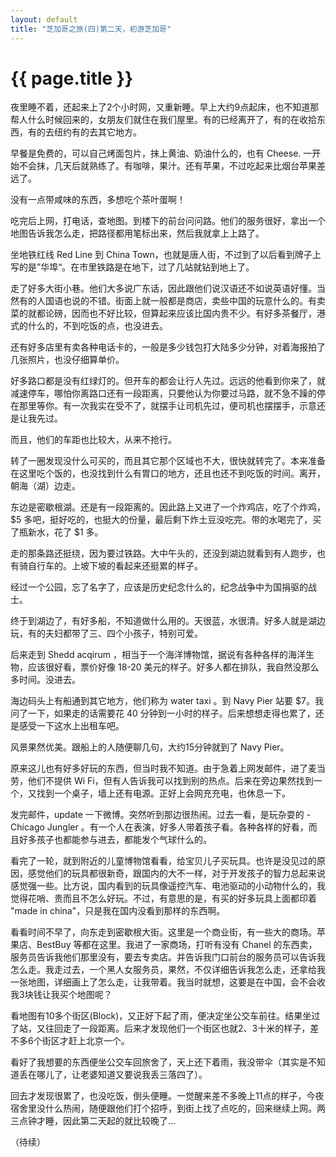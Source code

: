 ```yaml
---
layout: default
title: "芝加哥之旅(四)第二天，初游芝加哥"
---
```


# {{ page.title }}

夜里睡不着，还起来上了2个小时网，又重新睡。早上大约9点起床，也不知道那帮人什么时候回来的，女朋友们就住在我们屋里。有的已经离开了，有的在收拾东西，有的去纽约有的去其它地方。

早餐是免费的，可以自己烤面包片，抹上黄油、奶油什么的，也有 Cheese. 一开始不会抹，几天后就熟练了。有咖啡，果汁。还有苹果，不过吃起来比烟台苹果差远了。

没有一点带咸味的东西，多想吃个茶叶蛋啊！

吃完后上网，打电话，查地图。到楼下的前台问问路。他们的服务很好，拿出一个地图告诉我怎么走，把路径都用笔标出来，然后我就拿上上路了。

坐地铁红线 Red Line 到 China Town，也就是唐人街，不过到了以后看到牌子上写的是”华埠“。在市里铁路是在地下，过了几站就钻到地上了。

走了好多大街小巷。他们大多说广东话，因此跟他们说汉语还不如说英语好懂。当然有的人国语也说的不错。街面上就一般都是商店，卖些中国的玩意什么的。有卖菜的就都论磅，因而也不好比较，但算起来应该比国内贵不少。有好多茶餐厅，港式的什么的，不到吃饭的点，也没进去。

还有好多店里有卖各种电话卡的，一般是多少钱包打大陆多少分钟，对着海报拍了几张照片，也没仔细算单价。

好多路口都是没有红绿灯的。但开车的都会让行人先过。远远的他看到你来了，就减速停车，哪怕你离路口还有一段距离，只要他认为你要过马路，就不急不躁的停在那里等你。有一次我实在受不了，就摆手让司机先过，便司机也摆摆手，示意还是让我先过。

而且，他们的车距也比较大，从来不抢行。

转了一圈发现没什么可买的，而且其它那个区域也不大，很快就转完了。本来准备在这里吃个饭的，也没找到什么有胃口的地方，还且也还不到吃饭的时间。离开，朝海（湖）边走。

东边是密歇根湖。还是有一段距离的。因此路上又进了一个炸鸡店，吃了个炸鸡，$5 多吧，挺好吃的，也挺大的份量，最后剩下炸土豆没吃完。带的水喝完了，买了瓶新水，花了 $1 多。

走的那条路还挺绕，因为要过铁路。大中午头的，还没到湖边就看到有人跑步，也有骑自行车的。上坡下坡的看起来还挺累的样子。

经过一个公园，忘了名字了，应该是历史纪念什么的，纪念战争中为国捐驱的战士。

终于到湖边了，有好多船，不知道做什么用的。天很蓝，水很清。好多人就是湖边玩，有的夫妇都带了三、四个小孩子，特别可爱。

后来走到 Shedd acqirum ，相当于一个海洋博物馆，据说有各种各样的海洋生物，应该很好看，票价好像 18-20 美元的样子。好多人都在排队，我自然没那么多时间。没进去。

海边码头上有船通到其它地方，他们称为 water taxi 。到  Navy Pier 站要 $7。我问了一下，如果走的话需要花 40 分钟到一小时的样子。后来想想走得也累了，还是感受一下这水上出租车吧。

风景果然优美。跟船上的人随便聊几句，大约15分钟就到了 Navy Pier。

原来这儿也有好多好玩的东西，但当时我不知道。由于急着上网发邮件，进了麦当劳，他们不提供 Wi Fi，但有人告诉我可以找到别的热点。后来在旁边果然找到一个，又找到一个桌子，墙上还有电源。正好上会网充充电，也休息一下。

发完邮件，update 一下微博。突然听到那边很热闹。过去一看，是玩杂耍的 - Chicago Jungler 。有一个人在表演，好多人带着孩子看。各种各样的好看，而且好多孩子也都能参与进去，都能发个气球什么的。

看完了一轮，就到附近的儿童博物馆看看，给宝贝儿子买玩具。也许是没见过的原因，感觉他们的玩具都很新奇，跟国内的大不一样，对于开发孩子的智力总起来说感觉强一些。比方说，国内看到的玩具像遥控汽车、电池驱动的小动物什么的，我觉得花哨、贵而且不怎么好玩。不过，有意思的是，有买的好多玩具上面都印着 "made in china"，只是我在国内没看到那样的东西啊。

看看时间不早了，向东走到密歇根大街。这里是一个商业街，有一些大的商场。苹果店、BestBuy 等都在这里。我进了一家商场，打听有没有 Chanel 的东西卖，服务员告诉我他们那里没有，要去专卖店。并告诉我门口前台的服务员可以告诉我怎么走。我走过去，一个黑人女服务员，果然，不仅详细告诉我怎么走，还拿给我一张地图，详细画上了怎么走，让我带着。我当时就想，这要是在中国，会不会收我3块钱让我买个地图呢？

看地图有10多个街区(Block)，又正好下起了雨，便决定坐公交车前往。结果坐过了站，又往回走了一段距离。后来才发现他们一个街区也就2、3十米的样子，差不多6个街区才赶上北京一个。

看好了我想要的东西便坐公交车回旅舍了，天上还下着雨，我没带伞（其实是不知道丢在哪儿了，让老婆知道又要说我丢三落四了）。

回去才发现很累了，也没吃饭，倒头便睡。一觉醒来差不多晚上11点的样子，今夜宿舍里没什么热闹，随便跟他们打个招呼，到街上找了点吃的，回来继续上网。两三点钟才睡，因此第二天起的就比较晚了...

（待续）
